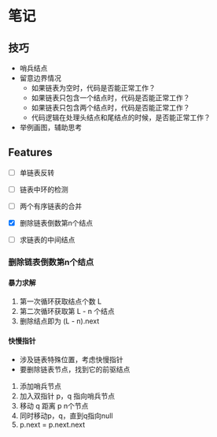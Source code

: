 # 笔记

## 技巧

* 哨兵结点
* 留意边界情况
  * 如果链表为空时，代码是否能正常工作？
  * 如果链表只包含一个结点时，代码是否能正常工作？
  * 如果链表只包含两个结点时，代码是否能正常工作？
  * 代码逻辑在处理头结点和尾结点的时候，是否能正常工作？
* 举例画图，辅助思考


## Features

* [ ] 单链表反转
* [ ] 链表中环的检测
* [ ] 两个有序链表的合并
* [x] 删除链表倒数第n个结点
* [ ] 求链表的中间结点


### 删除链表倒数第n个结点

#### 暴力求解

1. 第一次循环获取结点个数 L
2. 第二次循环获取第 L - n 个结点
3. 删除结点即为 (L - n).next

#### 快慢指针

* 涉及链表特殊位置，考虑快慢指针
* 要删除链表节点，找到它的前驱结点

1. 添加哨兵节点
2. 加入双指针 p，q 指向哨兵节点
3. 移动 q 距离 p n个节点
4. 同时移动p，q，直到q指向null
5. p.next = p.next.next